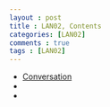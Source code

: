 ```yaml
---
layout : post
title : LAN02, Contents
categories: [LAN02]
comments : true
tags : [LAN02]
---
```


- <a href='https://userdyk-github.github.io/lan02/LAN02-Conversation.html' class='jb-medium'>Conversation</a>
- <a href='' class='jb-medium'></a>
- <a href='' class='jb-medium'></a>
